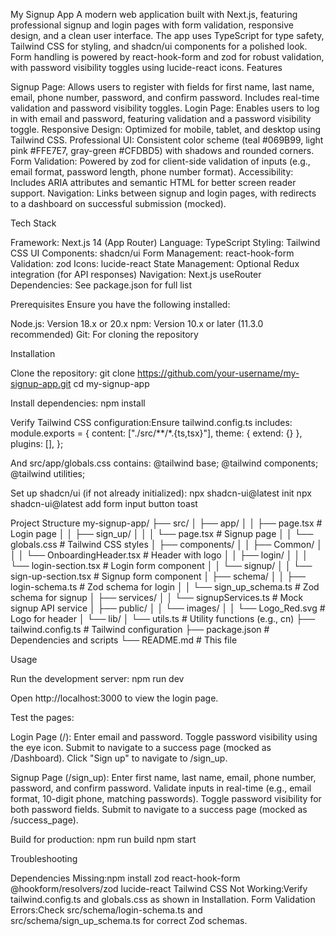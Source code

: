 My Signup App
A modern web application built with Next.js, featuring professional signup and login pages with form validation, responsive design, and a clean user interface. The app uses TypeScript for type safety, Tailwind CSS for styling, and shadcn/ui components for a polished look. Form handling is powered by react-hook-form and zod for robust validation, with password visibility toggles using lucide-react icons.
Features

Signup Page: Allows users to register with fields for first name, last name, email, phone number, password, and confirm password. Includes real-time validation and password visibility toggles.
Login Page: Enables users to log in with email and password, featuring validation and a password visibility toggle.
Responsive Design: Optimized for mobile, tablet, and desktop using Tailwind CSS.
Professional UI: Consistent color scheme (teal #069B99, light pink #FFE7E7, gray-green #CFDBD5) with shadows and rounded corners.
Form Validation: Powered by zod for client-side validation of inputs (e.g., email format, password length, phone number format).
Accessibility: Includes ARIA attributes and semantic HTML for better screen reader support.
Navigation: Links between signup and login pages, with redirects to a dashboard on successful submission (mocked).

Tech Stack

Framework: Next.js 14 (App Router)
Language: TypeScript
Styling: Tailwind CSS
UI Components: shadcn/ui
Form Management: react-hook-form
Validation: zod
Icons: lucide-react
State Management: Optional Redux integration (for API responses)
Navigation: Next.js useRouter
Dependencies: See package.json for full list

Prerequisites
Ensure you have the following installed:

Node.js: Version 18.x or 20.x
npm: Version 10.x or later (11.3.0 recommended)
Git: For cloning the repository

Installation

Clone the repository:
git clone https://github.com/your-username/my-signup-app.git
cd my-signup-app


Install dependencies:
npm install


Verify Tailwind CSS configuration:Ensure tailwind.config.ts includes:
module.exports = {
  content: ["./src/**/*.{ts,tsx}"],
  theme: { extend: {} },
  plugins: [],
};

And src/app/globals.css contains:
@tailwind base;
@tailwind components;
@tailwind utilities;


Set up shadcn/ui (if not already initialized):
npx shadcn-ui@latest init
npx shadcn-ui@latest add form input button toast



Project Structure
my-signup-app/
├── src/
│   ├── app/
│   │   ├── page.tsx              # Login page
│   │   ├── sign_up/
│   │   │   └── page.tsx          # Signup page
│   │   └── globals.css           # Tailwind CSS styles
│   ├── components/
│   │   ├── Common/
│   │   │   └── OnboardingHeader.tsx  # Header with logo
│   │   ├── login/
│   │   │   └── login-section.tsx # Login form component
│   │   └── signup/
│   │       └── sign-up-section.tsx # Signup form component
│   ├── schema/
│   │   ├── login-schema.ts       # Zod schema for login
│   │   └── sign_up_schema.ts     # Zod schema for signup
│   ├── services/
│   │   └── signupServices.ts     # Mock signup API service
│   ├── public/
│   │   └── images/
│   │       └── Logo_Red.svg      # Logo for header
│   └── lib/
│       └── utils.ts              # Utility functions (e.g., cn)
├── tailwind.config.ts            # Tailwind configuration
├── package.json                  # Dependencies and scripts
└── README.md                     # This file

Usage

Run the development server:
npm run dev

Open http://localhost:3000 to view the login page.

Test the pages:

Login Page (/):
Enter email and password.
Toggle password visibility using the eye icon.
Submit to navigate to a success page (mocked as /Dashboard).
Click "Sign up" to navigate to /sign_up.


Signup Page (/sign_up):
Enter first name, last name, email, phone number, password, and confirm password.
Validate inputs in real-time (e.g., email format, 10-digit phone, matching passwords).
Toggle password visibility for both password fields.
Submit to navigate to a success page (mocked as /success_page).




Build for production:
npm run build
npm start


Troubleshooting

Dependencies Missing:npm install zod react-hook-form @hookform/resolvers/zod lucide-react
Tailwind CSS Not Working:Verify tailwind.config.ts and globals.css as shown in Installation.
Form Validation Errors:Check src/schema/login-schema.ts and src/schema/sign_up_schema.ts for correct Zod schemas.

